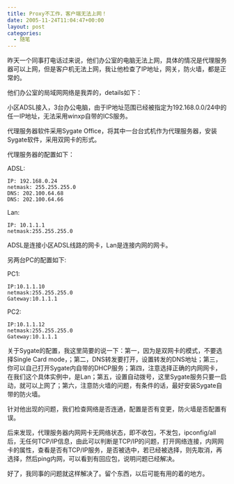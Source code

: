 ```yaml
---
title: Proxy不工作，客户端无法上网！
date: 2005-11-24T11:04:47+00:00
layout: post
categories:
  - 随笔
---
```

昨天一个同事打电话过来说，他们办公室的电脑无法上网，具体的情况是代理服务器可以上网，但是客户机无法上网，我让他检查了IP地址，网关，防火墙，都是正常的。

他们办公室的局域网网络是我弄的，details如下：

小区ADSL接入，3台办公电脑，由于IP地址范围已经被指定为192.168.0.0/24中的任一IP地址，无法采用winxp自带的ICS服务。

代理服务器软件采用Sygate Office，将其中一台台式机作为代理服务器，安装Sygate软件，采用双网卡的形式。

代理服务器的配置如下：

ADSL:
```
IP: 192.168.0.24
netmask: 255.255.255.0
DNS: 202.100.64.68
DNS: 202.100.64.66
```
Lan:
```
IP: 10.1.1.1
netmask:255.255.255.0
```

ADSL是连接小区ADSL线路的网卡，Lan是连接内网的网卡。

另两台PC的配置如下:

PC1:
```
IP:10.1.1.10
netmask:255.255.255.0
Gateway:10.1.1.1
```

PC2:
```
IP:10.1.1.12
netmask:255.255.255.0
Gateway:10.1.1.1
```

关于Sygate的配置，我这里简要的说一下：第一，因为是双网卡的模式，不要选择Single Card mode，；第二，DNS转发要打开，设置转发的DNS地址；第三，你可以自己打开Sygate内自带的DHCP服务；第四，注意选择正确的内网网卡，在我们这个具体实例中，是Lan；第五，设置自动拨号，这里Sygate服务只要一启动，就可以上网了；第六，注意防火墙的问题，有条件的话，最好安装Sygate自带的防火墙。

针对他出现的问题，我们检查网络是否连通，配置是否有变更，防火墙是否配置有误。

后来发现，代理服务器内网网卡无网络状态，即不收包，不发包，ipconfig/all后，无任何TCP/IP信息，由此可以判断是TCP/IP的问题，打开网络连接，内网网卡的属性，查看是否有TCP/IP服务，是否被选中，若已经被选择，则先取消，再选择，然后ping内网，可以看到有回应包，说明问题已经解决。

好了，我同事的问题就这样解决了。留个东西，以后可能有用的着的地方。